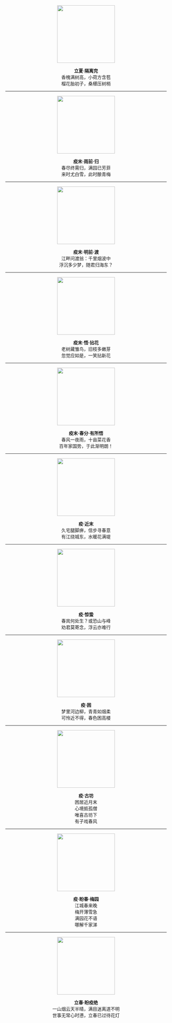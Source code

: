 <div align="center">

<img src="https://github.com/user-attachments/assets/00733c6c-031e-42ec-bf6d-68c3f0e341ae" width="180"/>

**立夏·隔离完**  
香槐满树高，小荷方含苞  
榴花胎初子，桑椹压树梢  

---

<img src="https://github.com/user-attachments/assets/54acced6-25bc-4bf2-87a2-ad010becf57a" width="180"/>

**疫末·雨前·归**  
春尽终需归，满园已芳菲  
来时尤白雪，此时酿青梅  

---

<img src="https://github.com/user-attachments/assets/df412d09-fc77-4970-b8fa-03704656831e" width="180"/>

**疫末·明前·渡**  
江畔问渡翁：千里烟波中  
浮沉多少梦，随君归海东？  

---

<img src="https://github.com/user-attachments/assets/9d26d25f-de0a-48c2-ac07-6d34aa6dad89" width="180"/>

**疫末·悟·拈花**  
老树藏雏鸟，旧枝多嫩芽  
忽觉应如是，一笑拈新花  

---

<img src="https://github.com/user-attachments/assets/19e7970f-c31d-4c24-8d4c-8709113e1718" width="180"/>

**疫末·春分·有所悟**  
春风一夜雨，十亩菜花香  
百年家国势，于此渐明朗！  

---

<img src="https://github.com/user-attachments/assets/02053d34-bf01-446c-b6ab-4d6c63dbdf3a" width="180"/>

**疫·近末**  
久宅腿脚痹，信步寻春意  
有江绕城东，水暖花满堤  

---

<img src="https://github.com/user-attachments/assets/1dacc117-922e-488e-86b9-9f57665d85d3" width="180"/>

**疫·惊蛰**  
春岚何处生？或恐山与峰  
劝君莫寄念，浮云亦难行  

---

<img src="https://github.com/user-attachments/assets/b171f0eb-6658-4e54-a9f8-697cedf428b0" width="180"/>

**疫·困**  
梦里河边柳，青青如烟柔  
可怜近不得，春色困高楼  

---

<img src="https://github.com/user-attachments/assets/a05898f6-f0c9-4869-b287-e485ad48b887" width="180"/>

**疫·古坊**  
困居近月末  
心境抵孤僧  
唯喜古坊下  
有子戏春风  

---

<img src="https://github.com/user-attachments/assets/6f57a69d-cb28-482a-ac98-cc3b5117e733" width="180"/>

**疫·盼春·梅园**  
江城春来晚  
梅开薄雪急  
满园花不语  
哪解千家涕  

---

<img src="https://github.com/user-attachments/assets/3d3a988c-ea55-421e-a36c-c6e4d7f62910" width="180"/>

**立春·盼疫绝**  
一山烟云天半晴，满目迷离道不明  
世事无常心时懑，立春已过待花灯  

</div>